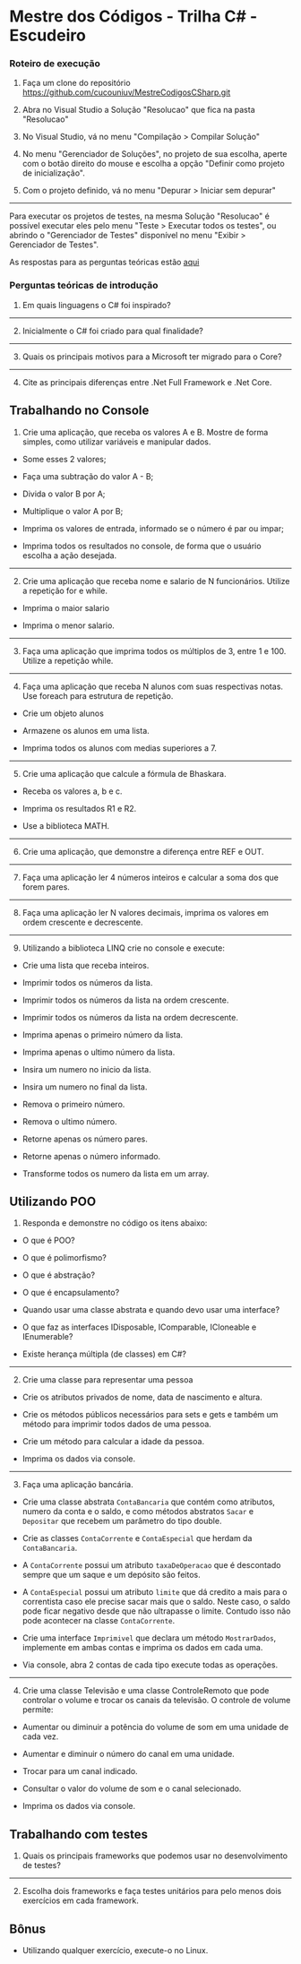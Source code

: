 # Mestre dos Códigos - Trilha C# - Escudeiro

### Roteiro de execução

1. Faça um clone do repositório https://github.com/cucouniuv/MestreCodigosCSharp.git

2. Abra no Visual Studio a Solução "Resolucao" que fica na pasta "Resolucao"

3. No Visual Studio, vá no menu "Compilação > Compilar Solução"

4. No menu "Gerenciador de Soluções", no projeto de sua escolha, aperte com o botão direito do mouse e escolha a opção "Definir como projeto de inicialização".

5. Com o projeto definido, vá no menu "Depurar > Iniciar sem depurar"

***

Para executar os projetos de testes, na mesma Solução "Resolucao" é possível executar eles pelo menu "Teste > Executar todos os testes", ou abrindo o "Gerenciador de Testes" disponível no menu "Exibir > Gerenciador de Testes".

As respostas para as perguntas teóricas estão [aqui](https://github.com/cucouniuv/MestreCodigosCSharp/blob/master/Perguntas%20te%C3%B3ricas.md)

### Perguntas teóricas de introdução

1. Em quais linguagens o C# foi inspirado?

***

2. Inicialmente o C# foi criado para qual finalidade?

***

3. Quais os principais motivos para a Microsoft ter migrado para o Core?

***

4. Cite as principais diferenças entre .Net Full Framework e .Net Core.

## Trabalhando no Console

1. Crie uma aplicação, que receba os valores A e B. Mostre de forma simples, como utilizar variáveis e manipular dados.

* Some esses 2 valores;

* Faça uma subtração do valor A - B;

* Divida o valor B por A;

* Multiplique o valor A por B;

* Imprima os valores de entrada, informado se o número é par ou impar;

* Imprima todos os resultados no console, de forma que o usuário escolha a ação desejada.

***

2. Crie uma aplicação que receba nome e salario de N funcionários. Utilize a repetição for e while.

* Imprima o maior salario

* Imprima o menor salario.

***

3. Faça uma aplicação que imprima todos os múltiplos de 3, entre 1 e 100. Utilize a repetição while.

***

4. Faça uma aplicação que receba N alunos com suas respectivas notas. Use foreach para estrutura de repetição.

* Crie um objeto alunos

* Armazene os alunos em uma lista.

* Imprima todos os alunos com medias superiores a 7.

***

5. Crie uma aplicação que calcule a fórmula de Bhaskara.

* Receba os valores a, b e c.

* Imprima os resultados R1 e R2.

* Use a biblioteca MATH.

***

6. Crie uma aplicação, que demonstre a diferença entre REF e OUT.

***

7. Faça uma aplicação ler 4 números inteiros e calcular a soma dos que forem pares.

***

8. Faça uma aplicação ler N valores decimais, imprima os valores em ordem crescente e decrescente.

***

9. Utilizando a biblioteca LINQ crie no console e execute:

* Crie uma lista que receba inteiros.

* Imprimir todos os números da lista.

* Imprimir todos os números da lista na ordem crescente.

* Imprimir todos os números da lista na ordem decrescente.

* Imprima apenas o primeiro número da lista.

* Imprima apenas o ultimo número da lista.

* Insira um numero no inicio da lista.

* Insira um numero no final da lista.

* Remova o primeiro número.

* Remova o ultimo número.

* Retorne apenas os número pares.

* Retorne apenas o número informado.

* Transforme todos os numero da lista em um array.

## Utilizando POO

1. Responda e demonstre no código os itens abaixo:

* O que é POO?

* O que é polimorfismo?

* O que é abstração?

* O que é encapsulamento?

* Quando usar uma classe abstrata e quando devo usar uma interface?

* O que faz as interfaces IDisposable, IComparable, ICloneable e IEnumerable?

* Existe herança múltipla (de classes) em C#?

***

2. Crie uma classe para representar uma pessoa

* Crie os atributos privados de nome, data de nascimento e altura.

* Crie os métodos públicos necessários para sets e gets e também um método para imprimir todos dados de uma pessoa.

* Crie um método para calcular a idade da pessoa.

* Imprima os dados via console.

***

3. Faça uma aplicação bancária.

* Crie uma classe abstrata `ContaBancaria` que contém como atributos, numero da conta e o saldo, e como métodos abstratos `Sacar` e `Depositar` que recebem um parâmetro do tipo double.

* Crie as classes `ContaCorrente` e `ContaEspecial` que herdam da `ContaBancaria`.

* A `ContaCorrente` possui um atributo `taxaDeOperacao` que é descontado sempre que um saque e um depósito são feitos.

* A `ContaEspecial` possui um atributo `limite` que dá credito a mais para o correntista caso ele precise sacar mais que o saldo. Neste caso, o saldo pode ficar negativo desde que não ultrapasse o limite. Contudo isso não pode acontecer na classe `ContaCorrente`.

* Crie uma interface `Imprimivel` que declara um método `MostrarDados`, implemente em ambas contas e imprima os dados em cada uma.

* Via console, abra 2 contas de cada tipo execute todas as operações.

***

4. Crie uma classe Televisão e uma classe ControleRemoto que pode controlar o volume e trocar os canais da televisão. O controle de volume permite:

* Aumentar ou diminuir a potência do volume de som em uma unidade de cada vez.

* Aumentar e diminuir o número do canal em uma unidade.

* Trocar para um canal indicado.

* Consultar o valor do volume de som e o canal selecionado.

* Imprima os dados via console.

## Trabalhando com testes

1. Quais os principais frameworks que podemos usar no desenvolvimento de testes?

***

2. Escolha dois frameworks e faça testes unitários para pelo menos dois exercícios em cada framework.

## Bônus

* Utilizando qualquer exercício, execute-o no Linux.
